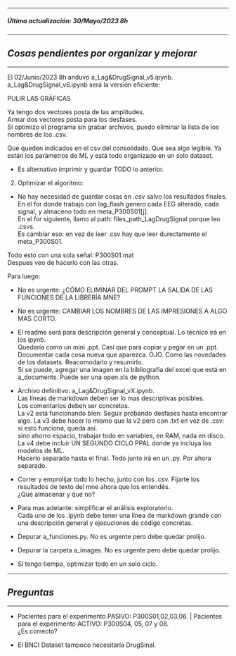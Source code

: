 ----------------------------------------- 
##### *Última actualización: 30/Mayo/2023 8h*  
----------------------------------------- 
## *Cosas pendientes por organizar y mejorar* 
----------------------------------------- 


El 02/Junio/2023 8h anduvo a_Lag&DrugSignal_v5.ipynb.  
 a_Lag&DrugSignal_v6.ipynb será la versión eficiente:    
    
PULIR LAS GRÁFICAS  
  
Ya tengo dos vectores posta de las amplitudes.  
Armar dos vectores posta para los desfases.  
Si optimizo el programa sin grabar archivos, puedo eliminar la lista de los nombres de los .csv.  

Que queden indicados en el csv del consolidado. Que sea algo legible.
Ya están los parámetros de ML y está todo organizado en un solo dataset.  
- Es alternativo imprimir y guardar TODO lo anterior.  
  
2. Optimizar el algoritmo:  
- No hay necesidad de guardar cosas en .csv salvo los resultados finales.  
En el for donde trabajo con lag_flash genero cada EEG alterado, cada signal, y almaceno todo en meta_P300S01[j].  
En el for siguiente, llamo al path: files_path_LagDrugSignal porque leo .csvs.  
Es cambiar eso: en vez de leer .csv hay que leer durectamente el meta_P300S01.  
  
    
Todo esto con una sola señal: P300S01.mat  
Despues veo de hacerlo con las otras.  
  
Para luego:  
    
- No es urgente: ¿CÓMO ELIMINAR DEL PROMPT LA SALIDA DE LAS FUNCIONES DE LA LIBRERÍA MNE?  
- No es urgente: CAMBIAR LOS NOMBRES DE LAS IMPRESIONES A ALGO MAS CORTO.

- El readme será para descripción general y conceptual.  Lo técnico irá en los ipynb.  
Quedaría como un mini .ppt. Casi que para copiar y pegar en un .ppt.
Documentar cada cosa nueva que aparezca. OJO. Como las novedades de los datasets.
Reacomodarlo y resumirlo.  
Si se puede, agregar una imagen en la bibliografía del excel que está en a_documents. Puede ser una open.xls de python.
  
- Archivo definitivo: a_Lag&DrugSignal_vX.ipynb.  
Las líneas de markdown deben ser lo mas descriptivas posibles.  
Los comentarios deben ser concretos.  
La v2 está funcionando bien: Seguir probando desfases hasta encontrar algo.
La v3 debe hacer lo mismo que la v2 pero con .txt en vez de .csv:  
    si esto funciona, queda así.  
    sino ahorro espacio, trabajar todo en variables, en RAM, nada en disco.  
La v4 debe incluir UN SEGUNDO CICLO PPAL donde ya incluya los modelos de ML.  
    Hacerlo separado hasta el final. Todo junto irá en un .py. Por ahora separado.
  
- Correr y emprolijar todo lo hecho, junto con los .csv.
Fijarte los resultados de texto del mne ahora que los entendés.  
¿Qué almacenar y qué no?  
  
- Para mas adelante: simplificar el análisis exploratorio.  
Cada uno de los .ipynb debe tener una línea de markdown grande con una descripción general y ejecuciones de código concretas.  
  
- Depurar a_funciones.py. No es urgente pero debe quedar prolijo.  
  
- Depurar la carpeta a_images. No es urgente pero debe quedar prolijo.  

- Si tengo tiempo, optimizar todo en un solo ciclo.


----------------------------------------- 
## *Preguntas* 
-----------------------------------------  

- Pacientes para el experimento PASIVO: P300S01,02,03,06. | Pacientes para el experimento ACTIVO: P300S04, 05, 07 y 08.  
¿Es correcto?

- El BNCI Dataset tampoco necesitaría DrugSinal.